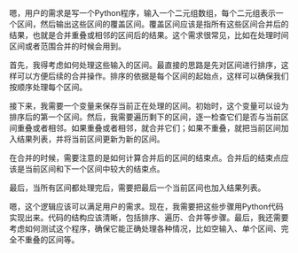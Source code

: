 嗯，用户的需求是写一个Python程序，输入一个二元组数组，每个二元组表示一个区间，然后输出这些区间的覆盖区间。覆盖区间应该是指所有这些区间合并后的结果，也就是合并重叠或相邻的区间后的结果。这个需求很常见，比如在处理时间区间或者范围合并的时候会用到。

首先，我得考虑如何处理这些输入的区间。最直接的思路是先对区间进行排序，这样可以方便后续的合并操作。排序的依据是每个区间的起始点，这样可以确保我们按顺序处理每个区间。

接下来，我需要一个变量来保存当前正在处理的区间。初始时，这个变量可以设为排序后的第一个区间。然后，我需要遍历剩下的区间，逐一检查它们是否与当前区间重叠或者相邻。如果重叠或者相邻，就合并它们；如果不重叠，就把当前区间加入结果列表，并将当前区间更新为新的区间。

在合并的时候，需要注意的是如何计算合并后的区间的结束点。合并后的结束点应该是当前区间和下一个区间中较大的结束点。

最后，当所有区间都处理完后，需要把最后一个当前区间也加入结果列表。

嗯，这个逻辑应该可以满足用户的需求。现在，我需要把这些步骤用Python代码实现出来。代码的结构应该清晰，包括排序、遍历、合并等步骤。最后，我还需要考虑如何测试这个程序，确保它能正确处理各种情况，比如空输入、单个区间、完全不重叠的区间等。